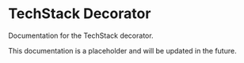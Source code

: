 # TechStack Decorator

Documentation for the TechStack decorator.

This documentation is a placeholder and will be updated in the future.
